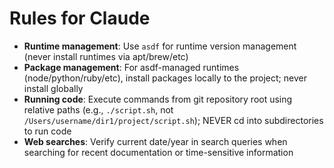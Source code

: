 # Rules for Claude

- **Runtime management**: Use `asdf` for runtime version management (never install runtimes via apt/brew/etc)
- **Package management**: For asdf-managed runtimes (node/python/ruby/etc), install packages locally to the project; never install globally
- **Running code**: Execute commands from git repository root using relative paths (e.g., `./script.sh`, not `/Users/username/dir1/project/script.sh`); NEVER cd into subdirectories to run code
- **Web searches**: Verify current date/year in search queries when searching for recent documentation or time-sensitive information
